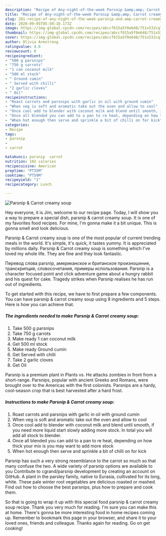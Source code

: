 ```yaml
---
description: "Recipe of Any-night-of-the-week Parsnip &amp;amp; Carrot creamy soup"
title: "Recipe of Any-night-of-the-week Parsnip &amp;amp; Carrot creamy soup"
slug: 281-recipe-of-any-night-of-the-week-parsnip-and-amp-carrot-creamy-soup
date: 2020-09-05T05:50:16.173Z
image: https://img-global.cpcdn.com/recipes/abccf615a5f0e648/751x532cq70/parsnip-carrot-creamy-soup-recipe-main-photo.jpg
thumbnail: https://img-global.cpcdn.com/recipes/abccf615a5f0e648/751x532cq70/parsnip-carrot-creamy-soup-recipe-main-photo.jpg
cover: https://img-global.cpcdn.com/recipes/abccf615a5f0e648/751x532cq70/parsnip-carrot-creamy-soup-recipe-main-photo.jpg
author: Olivia Armstrong
ratingvalue: 4.6
reviewcount: 8
recipeingredient:
- "500 g parsnips"
- "750 g carrots"
- "1 can coconut milk"
- "500 ml stock"
- " Ground cumin"
- " Served with chilli"
- "2 garlic cloves"
- " Oil"
recipeinstructions:
- "Roast carrots and parsnips with garlic in oil with ground cumin"
- "When veg is soft and aromatic take out the oven and allow to cool"
- "Once cool add to blender with coconut milk and blend until smooth, if you need more liquid start slowly adding more stock. In total you will add all stock to blender."
- "Once all blended you can add to a pan to re heat, depending on how thick your mix is you may want to add more stock"
- "When hot enough then serve and sprinkle a bit of chilli on for kick"
categories:
- Recipe
tags:
- parsnip
- 
- carrot

katakunci: parsnip  carrot 
nutrition: 102 calories
recipecuisine: American
preptime: "PT35M"
cooktime: "PT59M"
recipeyield: "1"
recipecategory: Lunch

---
```



![Parsnip &amp; Carrot creamy soup](https://img-global.cpcdn.com/recipes/abccf615a5f0e648/751x532cq70/parsnip-carrot-creamy-soup-recipe-main-photo.jpg)

Hey everyone, it is Jim, welcome to our recipe page. Today, I will show you a way to prepare a special dish, parsnip &amp; carrot creamy soup. It is one of my favorites food recipes. For mine, I'm gonna make it a bit unique. This is gonna smell and look delicious.

Parsnip &amp; Carrot creamy soup is one of the most popular of current trending meals in the world. It's simple, it's quick, it tastes yummy. It is appreciated by millions daily. Parsnip &amp; Carrot creamy soup is something which I've loved my whole life. They are fine and they look fantastic.

Перевод слова parsnip, американское и британское произношение, транскрипция, словосочетания, примеры использования. Parsnip is a character focused point and click adventure game about a hungry rabbit and his quest for cake. Tragedy strikes when Parsnip realises he has run out of ingredients.


To get started with this recipe, we have to first prepare a few components. You can have parsnip &amp; carrot creamy soup using 8 ingredients and 5 steps. Here is how you can achieve that.

<!--inarticleads1-->

##### The ingredients needed to make Parsnip &amp; Carrot creamy soup:

1. Take 500 g parsnips
1. Take 750 g carrots
1. Make ready 1 can coconut milk
1. Get 500 ml stock
1. Make ready  Ground cumin
1. Get  Served with chilli
1. Take 2 garlic cloves
1. Get  Oil


Parsnip is a premium plant in Plants vs. He attacks zombies in front from a short-range. Parsnips, popular with ancient Greeks and Romans, were brought over to the Americas with the first colonists. Parsnips are a hardy, cool-season crop that is best harvested after a hard frost. 

<!--inarticleads2-->

##### Instructions to make Parsnip &amp; Carrot creamy soup:

1. Roast carrots and parsnips with garlic in oil with ground cumin
1. When veg is soft and aromatic take out the oven and allow to cool
1. Once cool add to blender with coconut milk and blend until smooth, if you need more liquid start slowly adding more stock. In total you will add all stock to blender.
1. Once all blended you can add to a pan to re heat, depending on how thick your mix is you may want to add more stock
1. When hot enough then serve and sprinkle a bit of chilli on for kick


Parsnip has such a very strong resemblance to the carrot so much so that many confuse the two. A wide variety of parsnip options are available to you Contribute to cgrand/parsnip development by creating an account on GitHub. A plant in the parsley family, native to Eurasia, cultivated for its long, white. These pale winter root vegetables are delicious roasted or mashed. Find out how to choose the best parsnips, plus how to prepare and cook them. 

So that is going to wrap it up with this special food parsnip &amp; carrot creamy soup recipe. Thank you very much for reading. I'm sure you can make this at home. There's gonna be more interesting food in home recipes coming up. Remember to bookmark this page in your browser, and share it to your loved ones, friends and colleague. Thanks again for reading. Go on get cooking!
